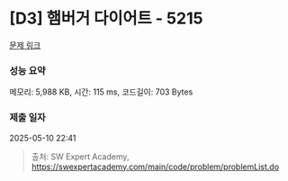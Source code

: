# [D3] 햄버거 다이어트 - 5215 

[문제 링크](https://swexpertacademy.com/main/code/problem/problemDetail.do?contestProbId=AWT-lPB6dHUDFAVT) 

### 성능 요약

메모리: 5,988 KB, 시간: 115 ms, 코드길이: 703 Bytes

### 제출 일자

2025-05-10 22:41



> 출처: SW Expert Academy, https://swexpertacademy.com/main/code/problem/problemList.do